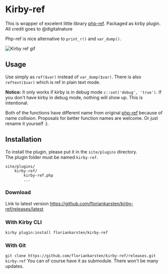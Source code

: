# Kirby-ref

This is wrapper of excelent little library [php-ref](https://github.com/digitalnature/php-ref). Packaged as kirby plugin. All credit goes to @digitalnature


Php-ref is nice alternative to ```print_r()``` and ```var_dump()```.

![Kirby ref gif](https://github.com/floriankarsten/kirby-ref/raw/stuff/kirby-ref.gif "Kirby ref GIF")

## Usage

Use simply as ```ref($var)``` instead of ```var_dump($var)```. There is also ```reftext($var)``` which is ref in plain text mode. 

**Notice:** It only works if kirby is in debug mode ```c::set('debug', 'true')```. If you don't have kirby in debug mode, nothing will show up. This is intentional.

Both of the functions have different name from original [php-ref](https://github.com/digitalnature/php-ref) because of name collision. Proposals for better function names are welcome. Or just rename it yourself :).



## Installation
To install the plugin, please put it in the `site/plugins` directory.  
The plugin folder must be named `kirby-ref`.

```
site/plugins/
    kirby-ref/
        kirby-ref.php
        ...
```

### Download
Link to latest version https://github.com/floriankarsten/kirby-ref/releases/latest

### With Kirby CLI
```kirby plugin:install floriankarsten/kirby-ref```

### With Git
```git clone https://github.com/floriankarsten/kirby-ref/releases.git kirby-ref```
You can of course have it as submodule. There won't be many updates.

